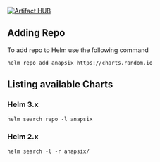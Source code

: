 [![Artifact HUB](https://img.shields.io/endpoint?url=https://artifacthub.io/badge/repository/anapsix)](https://artifacthub.io/packages/search?repo=anapsix)

## Adding Repo

To add repo to Helm use the following command
```shell
helm repo add anapsix https://charts.random.io
```

## Listing available Charts

### Helm 3.x
```shell
helm search repo -l anapsix
```

### Helm 2.x
```shell
helm search -l -r anapsix/
```
